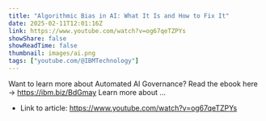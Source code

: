 ```yaml
---
title: "Algorithmic Bias in AI: What It Is and How to Fix It"
date: 2025-02-11T12:01:16Z
link: https://www.youtube.com/watch?v=og67qeTZPYs
showShare: false
showReadTime: false
thumbnail: images/ai.png
tags: ["youtube.com/@IBMTechnology"]
---
```

Want to learn more about Automated AI Governance? Read the ebook here → https://ibm.biz/BdGmay Learn more about ...

- Link to article: https://www.youtube.com/watch?v=og67qeTZPYs